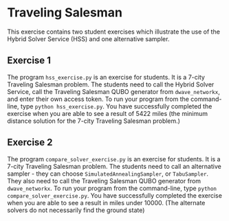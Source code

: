 # Traveling Salesman

This exercise contains two student exercises which illustrate the use of 
the Hybrid Solver Service (HSS) and one alternative sampler.

## Exercise 1

The program ``hss_exercise.py`` is an exercise for students.
It is a 7-city Traveling Salesman problem.
The students need to call the Hybrid Solver Service, call the Traveling
Salesman QUBO generator from ``dwave_networkx``, and enter their own access 
token.
To run your program from the command-line, type ``python hss_exercise.py``. 
You have successfully
completed the exercise when you are able to see a result of 5422 miles (the
minimum distance solution for the 7-city Traveling Salesman problem.)

## Exercise 2 

The program ``compare_solver_exercise.py`` is an exercise for students.
It is a 7-city Traveling Salesman problem.
The students need to call an alternative sampler - they can choose 
``SimulatedAnnealingSampler``, or ``TabuSampler``. They also need to call the
Traveling Salesman QUBO generator from ``dwave_networkx``.
To run your program from the command-line, 
type ``python compare_solver_exercise.py``. You have 
successfully completed the exercise when you are able to see a result in
miles under 10000. (The alternate solvers do not necessarily find the
ground state)

